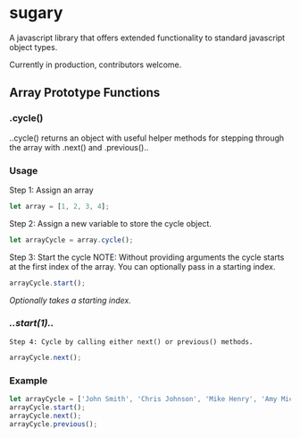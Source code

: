 # sugary

A javascript library that offers extended functionality to standard javascript object types.

Currently in production, contributors welcome.


Array Prototype Functions
---------------------------

### .cycle()
  ..cycle() returns an object with useful helper methods for stepping through the array with .next() and .previous()..

### Usage
  Step 1: Assign an array
  ```javascript
  let array = [1, 2, 3, 4];
  ```
  Step 2: Assign a new variable to store the cycle object.
  ```javascript
  let arrayCycle = array.cycle();
  ```

  Step 3: Start the cycle
  NOTE: Without providing arguments the cycle starts at the first index of the array. You can optionally pass in a starting index.
 
  ```javascript
  arrayCycle.start(); 
  ```
  _Optionally takes a starting index._
  ### _..start(1).._

    Step 4: Cycle by calling either next() or previous() methods.
  ```javascript
  arrayCycle.next();
  ```

### Example
```javascript
let arrayCycle = ['John Smith', 'Chris Johnson', 'Mike Henry', 'Amy Michelle'].cycle(1);
arrayCycle.start();
arrayCycle.next();
arrayCycle.previous();
```